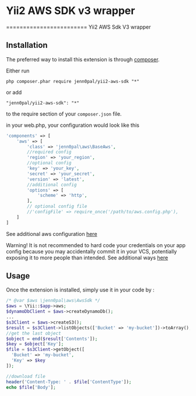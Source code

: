 # Yii2 AWS SDK v3 wrapper
========================
Yii2 AWS Sdk V3 wrapper

Installation
------------

The preferred way to install this extension is through [composer](http://getcomposer.org/download/).

Either run

```
php composer.phar require jenn0pal/yii2-aws-sdk "*"
```

or add

```
"jenn0pal/yii2-aws-sdk": "*"
```

to the require section of your `composer.json` file.

in your web.php, your configuration would look like this

```php
'components' => [
	'aws' => [
		'class' => 'jenn0pal\aws\BaseAws',
		//required config
		'region' => 'your_region',
		//optional config
		'key' => 'your_key',
		'secret' => 'your_secret',
		'version' => 'latest',
		//additional config
		'options' => [
			'scheme' => 'http',
		],
		// optional config file
		//'configFile' => require_once('/path/to/aws.config.php'),
	]
]
```
See additional aws configuration [here](http://docs.aws.amazon.com/aws-sdk-php/v3/guide/guide/configuration.html)

Warning! It is not recommended to hard code your credentials on your app config because you may accidentally commit it in your VCS, potentially exposing it to more people than intended. See additional ways [here](http://docs.aws.amazon.com/aws-sdk-php/v3/guide/guide/credentials.html)

Usage
-----

Once the extension is installed, simply use it in your code by  :

```php
/* @var $aws \jenn0pal\aws\AwsSdk */
$aws = \Yii::$app->aws;
$dynamoDbClient = $aws->createDynamoDb();
...
$s3Client = $aws->createS3();
$result = $s3Client->listObjects(['Bucket' => 'my-bucket'])->toArray();
//get the last object
$object = end($result['Contents']);
$key = $object['Key'];
$file = $s3Client->getObject([
  'Bucket' => 'my-bucket',
  'Key' => $key
]);

//download file
header('Content-Type: ' . $file['ContentType']);
echo $file['Body'];

```

